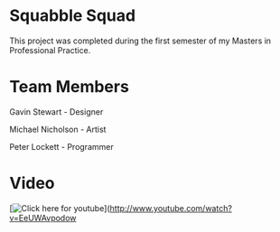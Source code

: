 Squabble Squad
==========

This project was completed during the first semester of my Masters in Professional Practice.

Team Members
==========
Gavin Stewart - Designer

Michael Nicholson - Artist

Peter Lockett - Programmer

Video
=========
[![Click here for youtube](http://img.youtube.com/vi/EeUWAvpodow/0.jpg)](http://www.youtube.com/watch?v=EeUWAvpodow
